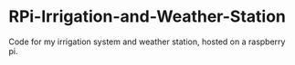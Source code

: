 # RPi-Irrigation-and-Weather-Station
Code for my irrigation system and weather station, hosted on a raspberry pi. 

